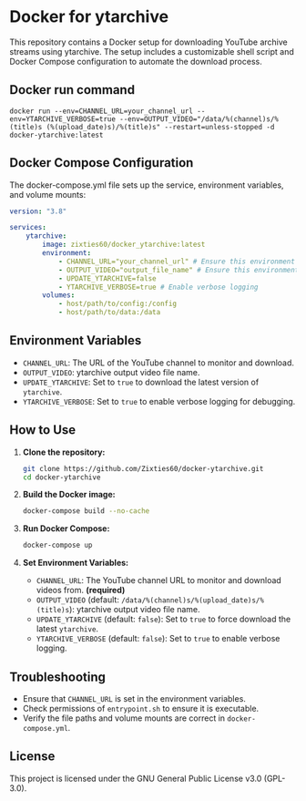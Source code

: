 # Docker for ytarchive

This repository contains a Docker setup for downloading YouTube archive streams using ytarchive. The setup includes a customizable shell script and Docker Compose configuration to automate the download process.

## Docker run command

```shell
docker run --env=CHANNEL_URL=your_channel_url --env=YTARCHIVE_VERBOSE=true --env=OUTPUT_VIDEO="/data/%(channel)s/%(title)s (%(upload_date)s)/%(title)s" --restart=unless-stopped -d docker-ytarchive:latest
```

## Docker Compose Configuration

The docker-compose.yml file sets up the service, environment variables, and volume mounts:

```yaml
version: "3.8"

services:
    ytarchive:
        image: zixties60/docker_ytarchive:latest
        environment:
            - CHANNEL_URL="your_channel_url" # Ensure this environment variable is set
            - OUTPUT_VIDEO="output_file_name" # Ensure this environment variable is set
            - UPDATE_YTARCHIVE=false
            - YTARCHIVE_VERBOSE=true # Enable verbose logging
        volumes:
            - host/path/to/config:/config
            - host/path/to/data:/data
```

## Environment Variables

-   `CHANNEL_URL`: The URL of the YouTube channel to monitor and download.
-   `OUTPUT_VIDEO`: ytarchive output video file name.
-   `UPDATE_YTARCHIVE`: Set to `true` to download the latest version of `ytarchive`.
-   `YTARCHIVE_VERBOSE`: Set to `true` to enable verbose logging for debugging.

## How to Use

1. **Clone the repository:**

    ```sh
    git clone https://github.com/Zixties60/docker-ytarchive.git
    cd docker-ytarchive
    ```

2. **Build the Docker image:**

    ```sh
    docker-compose build --no-cache
    ```

3. **Run Docker Compose:**

    ```sh
    docker-compose up
    ```

4. **Set Environment Variables:**

    - `CHANNEL_URL`: The YouTube channel URL to monitor and download videos from. **(required)**
    - `OUTPUT_VIDEO` (default: `/data/%(channel)s/%(upload_date)s/%(title)s`): ytarchive output video file name.
    - `UPDATE_YTARCHIVE` (default: `false`): Set to `true` to force download the latest `ytarchive`.
    - `YTARCHIVE_VERBOSE` (default: `false`): Set to `true` to enable verbose logging.

## Troubleshooting

-   Ensure that `CHANNEL_URL` is set in the environment variables.
-   Check permissions of `entrypoint.sh` to ensure it is executable.
-   Verify the file paths and volume mounts are correct in `docker-compose.yml`.

## License

This project is licensed under the GNU General Public License v3.0 (GPL-3.0).
